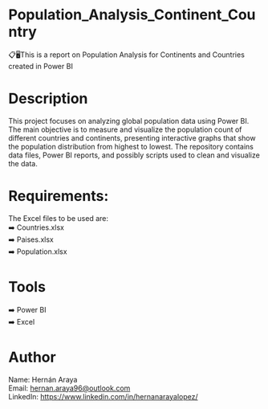 # Population_Analysis_Continent_Country
📋🖥️This is a report on Population Analysis for Continents and Countries created in Power BI

# Description
This project focuses on analyzing global population data using Power BI. The main objective is to measure and visualize the population count of different countries and continents, presenting interactive graphs that show the population distribution from highest to lowest. The repository contains data files, Power BI reports, and possibly scripts used to clean and visualize the data.

# Requirements:
The Excel files to be used are:  
➡️ Countries.xlsx  
➡️ Paises.xlsx  
➡️ Population.xlsx  
  
# Tools
➡️ Power BI  
➡️ Excel


# Author
Name: Hernán Araya  
Email: hernan.araya96@outlook.com  
LinkedIn: https://www.linkedin.com/in/hernanarayalopez/  
